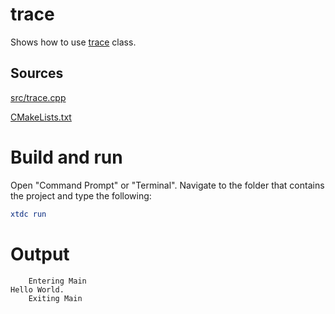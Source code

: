 # trace

Shows how to use [trace](https://gammasoft71.github.io/xtd/reference_guides/latest/classxtd_1_1diagnostics_1_1trace.html) class.

## Sources

[src/trace.cpp](src/trace.cpp)

[CMakeLists.txt](CMakeLists.txt)

# Build and run

Open "Command Prompt" or "Terminal". Navigate to the folder that contains the project and type the following:

```cmake
xtdc run
```

# Output

```
    Entering Main
Hello World.
    Exiting Main
```
